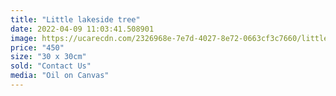 ```yaml
---
title: "Little lakeside tree"
date: 2022-04-09 11:03:41.508901
image: https://ucarecdn.com/2326968e-7e7d-4027-8e72-0663cf3c7660/little-lakeside-tree.jpg
price: "450"
size: "30 x 30cm"
sold: "Contact Us"
media: "Oil on Canvas"
---
```


